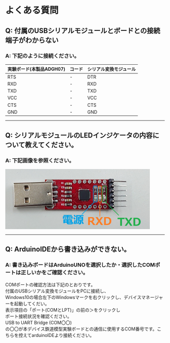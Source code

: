 # よくある質問


## Q: 付属のUSBシリアルモジュールとボードとの接続端子がわからない
### A: 下記のように接続ください。
 | 実験ボード(本製品ADGH07) | コード | シリアル変換モジュール | 
 | --- | --- |  --- |
 | RTS  | - | DTR | 
 | RXD  | - | RXD | 
 | TXD  | - |  TXD | 
 | VCC  | - |  VCC | 
 | CTS  | - |  CTS | 
 | GND  | - |  GND | 
 
----

## Q: シリアルモジュールのLEDインジケータの内容について教えてください。
### A: 下記画像を参照ください。  
![LED01](https://github.com/bit-trade-one/ADGH07_ScaleModelRailway_Controller/blob/master/image/image-Dec-01-2020-01-52-54-68-AM.png) 

----

## Q: ArduinoIDEから書き込みができない。
### A: 書き込みボードはArduinoUNOを選択したか・選択したCOMポートは正しいかをご確認ください。
COMポートの確認方法は下記のとおりです。  
付属のUSBシリアル変換モジュールをPCに接続し、  
Windows10の場合左下のWindowsマークを右クリックし、デバイスマネージャーを起動してくだい。  
表示項目の「ポート(COMとLPT)」の前の＞をクリックし  
ポート接続状況を確認ください。  
USB to UART Bridge (COM〇〇)  
の〇〇が本デバイス鉄道模型実験ボードとの通信に使用するCOM番号です。こちらを控えてarduinoIDEより接続ください。  
